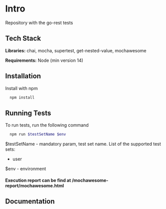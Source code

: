 
# Intro
Repository with the go-rest tests

## Tech Stack

**Libraries:** chai, mocha, supertest, get-nested-value, mochawesome

**Requirements:** Node (min version 14)



## Installation

Install with npm

```bash
  npm install
```
    
## Running Tests

To run tests, run the following command

```bash
  npm run $testSetName $env
```
$testSetName - mandatory param, test set name. List of the supported test sets:
 - user

$env - environment 

#### Execution report can be find at /mochawesome-report/mochawesome.html


## Documentation
 